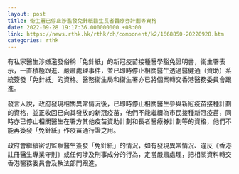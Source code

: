 ```yaml
---
layout: post
title: 衞生署已停止涉濫發免針紙醫生長者醫療券計劃等資格
date: 2022-09-28 19:17:36.000000000 +08:00
link: https://news.rthk.hk/rthk/ch/component/k2/1668850-20220928.htm
categories: rthk
---
```


有私家醫生涉嫌濫發俗稱「免針紙」的新冠疫苗接種醫學豁免證明書，衞生署表示，一直積極跟進、嚴肅處理事件，並已即時停止相關醫生透過醫健通（資助）系統簽發「免針紙」的資格。醫務衞生局和衞生署亦已將個案轉交香港醫務委員會跟進。

發言人說，政府發現相關異常情況後，已即時停止相關醫生參與新冠疫苗接種計劃的資格，並正收回已向其發放的新冠疫苗，他們不能繼續為市民接種新冠疫苗，同時亦已停止相關醫生在署方其他疫苗資助計劃和長者醫療券計劃等的資格，他們不能再簽發「免針紙」作疫苗通行證之用。

政府會繼續密切監察醫生簽發「免針紙」的情況，如有發現異常情況、違反《香港註冊醫生專業守則》或任何涉及刑事成分的行為，定當嚴肅處理，把相關資料轉交香港醫務委員會及執法部門跟進。
